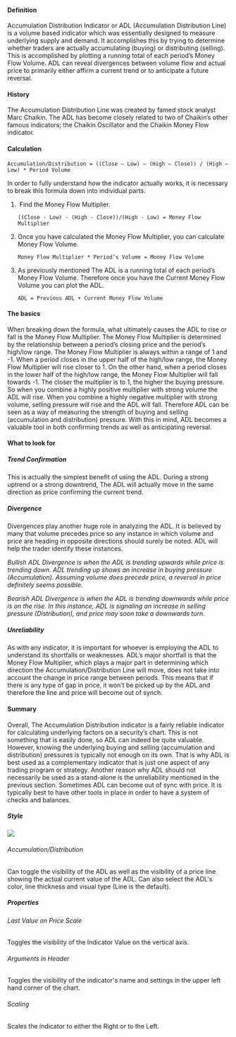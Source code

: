 #### Definition

Accumulation Distribution Indicator or ADL (Accumulation Distribution Line) is a volume based indicator which was essentially designed to measure underlying supply and demand. It accomplishes this by trying to determine whether traders are actually accumulating (buying) or distributing (selling). This is accomplished by plotting a running total of each period’s Money Flow Volume. ADL can reveal divergences between volume flow and actual price to primarily either affirm a current trend or to anticipate a future reversal.

#### History

The Accumulation Distribution Line was created by famed stock analyst Marc Chaikin. The ADL has become closely related to two of Chaikin’s other famous indicators; the Chaikin Oscillator and the Chaikin Money Flow indicator.

#### Calculation

```
Accumulation/Distribution = ((Close – Low) – (High – Close)) / (High – Low) * Period Volume 
```

In order to fully understand how the indicator actually works, it is necessary to break this formula down into individual parts.

1.   Find the Money Flow Multiplier. 
    
    ```
    ((Close - Low) - (High - Close))/(High - Low) = Money Flow Multiplier
    ```
    
2.  Once you have calculated the Money Flow Multiplier, you can calculate Money Flow Volume. 
    
    ```
    Money Flow Multiplier * Period’s Volume = Money Flow Volume
    ```
    
3.  As previously mentioned The ADL is a running total of each period’s Money Flow Volume. Therefore once you have the Current Money Flow Volume you can plot the ADL. 
    
    ```
    ADL = Previous ADL + Current Money Flow Volume
    ```
    

#### The basics

When breaking down the formula, what ultimately causes the ADL to rise or fall is the Money Flow Multiplier. The Money Flow Multiplier is determined by the relationship between a period’s closing price and the period’s high/low range. The Money Flow Multiplier is always within a range of 1 and -1. When a period closes in the upper half of the high/low range, the Money Flow Multiplier will rise closer to 1. On the other hand, when a period closes in the lower half of the high/low range, the Money Flow Multiplier will fall towards -1. The closer the multiplier is to 1, the higher the buying pressure. So when you combine a highly positive multiplier with strong volume the ADL will rise. When you combine a highly negative multiplier with strong volume, selling pressure will rise and the ADL will fall. Therefore ADL can be seen as a way of measuring the strength of buying and selling (accumulation and distribution) pressure. With this in mind, ADL becomes a valuable tool in both confirming trends as well as anticipating reversal.

#### What to look for

##### Trend Confirmation

This is actually the simplest benefit of using the ADL. During a strong uptrend or a strong downtrend, The ADL will actually move in the same direction as price confirming the current trend.

##### Divergence

Divergences play another huge role in analyzing the ADL. It is believed by many that volume precedes price so any instance in which volume and price are heading in opposite directions should surely be noted. ADL will help the trader identify these instances.

_Bullish ADL Divergence is when the ADL is trending upwards while price is trending down. ADL trending up shows an increase in buying pressure (Accumulation). Assuming volume does precede price, a reversal in price definitely seems possible._

_Bearish ADL Divergence is when the ADL is trending downwards while price is on the rise. In this instance, ADL is signaling an increase in selling pressure (Distribution), and price may soon take a downwards turn._

##### Unreliability

As with any indicator, it is important for whoever is employing the ADL to understand its shortfalls or weaknesses. ADL’s major shortfall is that the Money Flow Multiplier, which plays a major part in determining which direction the Accumulation/Distribution Line will move, does not take into account the change in price range between periods. This means that if there is any type of gap in price, it won’t be picked up by the ADL and therefore the line and price will become out of synch.

#### Summary

Overall, The Accumulation Distribution indicator is a fairly reliable indicator for calculating underlying factors on a security’s chart. This is not something that is easily done, so ADL can indeed be quite valuable. However, knowing the underlying buying and selling (accumulation and distribution) pressures is typically not enough on its own. That is why ADL is best used as a complementary indicator that is just one aspect of any trading program or strategy. Another reason why ADL should not necessarily be used as a stand-alone is the unreliability mentioned in the previous section. Sometimes ADL can become out of sync with price. It is typically best to have other tools in place in order to have a system of checks and balances.

##### Style

![](https://s3.amazonaws.com/cdn.freshdesk.com/data/helpdesk/attachments/production/43080413577/original/hX3d1ZSFyWVRuuzR_rBTmG0BMvWjC7jDtw.png?1572028585)

###### Accumulation/Distribution

Can toggle the visibility of the ADL as well as the visibility of a price line showing the actual current value of the ADL. Can also select the ADL's color, line thickness and visual type (Line is the default).

##### Properties

###### Last Value on Price Scale

Toggles the visibility of the Indicator Value on the vertical axis.

###### Arguments in Header

Toggles the visibility of the indicator's name and settings in the upper left hand corner of the chart.

###### Scaling

Scales the indicator to either the Right or to the Left.